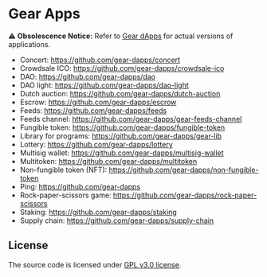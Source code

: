 # Gear Apps

⚠️ **Obsolescence Notice:** Refer to [Gear dApps](https://github.com/gear-dapps) for actual versions of applications.

- Concert: https://github.com/gear-dapps/concert
- Crowdsale ICO: https://github.com/gear-dapps/crowdsale-ico
- DAO: https://github.com/gear-dapps/dao
- DAO light: https://github.com/gear-dapps/dao-light
- Dutch auction: https://github.com/gear-dapps/dutch-auction
- Escrow: https://github.com/gear-dapps/escrow
- Feeds: https://github.com/gear-dapps/feeds
- Feeds channel: https://github.com/gear-dapps/gear-feeds-channel
- Fungible token: https://github.com/gear-dapps/fungible-token
- Library for programs: https://github.com/gear-dapps/gear-lib
- Lottery: https://github.com/gear-dapps/lottery
- Multisig wallet: https://github.com/gear-dapps/multisig-wallet
- Multitoken: https://github.com/gear-dapps/multitoken
- Non-fungible token (NFT): https://github.com/gear-dapps/non-fungible-token
- Ping: https://github.com/gear-dapps
- Rock-paper-scissors game: https://github.com/gear-dapps/rock-paper-scissors
- Staking: https://github.com/gear-dapps/staking
- Supply chain: https://github.com/gear-dapps/supply-chain

## License

The source code is licensed under [GPL v3.0 license](LICENSE).
